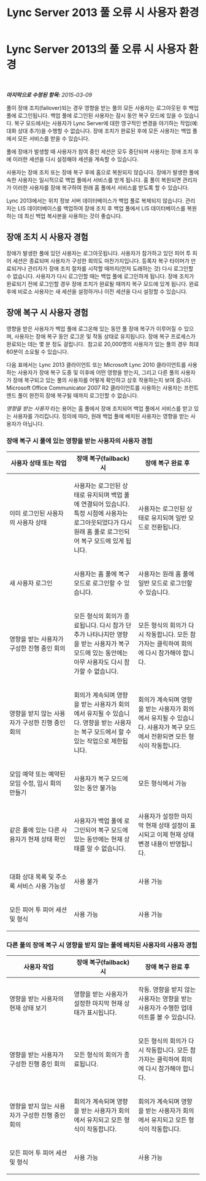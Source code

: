 ﻿---
title: Lync Server 2013 풀 오류 시 사용자 환경
TOCTitle: 풀 오류 시 사용자 환경
ms:assetid: b224b0d0-87e3-4cac-ae87-f45f54fabb49
ms:mtpsurl: https://technet.microsoft.com/ko-kr/library/JJ205184(v=OCS.15)
ms:contentKeyID: 49304756
ms.date: 08/24/2015
mtps_version: v=OCS.15
ms.translationtype: HT
---

# Lync Server 2013의 풀 오류 시 사용자 환경

 

_**마지막으로 수정된 항목:** 2015-03-09_

풀이 장애 조치(failover)되는 경우 영향을 받는 풀의 모든 사용자는 로그아웃된 후 백업 풀에 로그인됩니다. 백업 풀에 로그인된 사용자는 잠시 동안 복구 모드에 있을 수 있습니다. 복구 모드에서는 사용자가 Lync Server에 대한 영구적인 변경을 야기하는 작업(예: 대화 상대 추가)을 수행할 수 없습니다. 장애 조치가 완료된 후에 모든 사용자는 백업 풀에서 모든 서비스를 받을 수 있습니다.

풀에 장애가 발생할 때 사용자가 참여 중인 세션은 모두 중단되며 사용자는 장애 조치 후에 이러한 세션을 다시 설정해야 세션을 계속할 수 있습니다.

사용자는 장애 조치 또는 장애 복구 후에 홈으로 복원되지 않습니다. 장애가 발생한 풀에 속한 사용자는 일시적으로 백업 풀에서 서비스를 받게 됩니다. 홈 풀이 복원되면 관리자가 이러한 사용자를 장애 복구하여 원래 홈 풀에서 서비스를 받도록 할 수 있습니다.

Lync 2013에서는 위치 정보 서버 데이터베이스가 백업 풀로 복제되지 않습니다. 관리자는 LIS 데이터베이스를 백업하여 장애 조치 후 백업 풀에서 LIS 데이터베이스를 복원하는 데 최신 백업 복사본을 사용하는 것이 좋습니다.

## 장애 조치 시 사용자 경험

장애가 발생한 풀에 있던 사용자는 로그아웃됩니다. 사용자가 참가하고 있던 피어 투 피어 세션은 종료되며 사용자가 구성한 회의도 마찬가지입니다. 등록자 복구 타이머가 만료되거나 관리자가 장애 조치 절차를 시작할 때까지(먼저 도래하는 것) 다시 로그인할 수 없습니다. 사용자가 다시 로그인할 때는 백업 풀에 로그인하게 됩니다. 장애 조치가 완료되기 전에 로그인할 경우 장애 조치가 완료될 때까지 복구 모드에 있게 됩니다. 완료 후에 비로소 사용자는 새 세션을 설정하거나 이전 세션을 다시 설정할 수 있습니다.

## 장애 복구 시 사용자 경험

영향을 받은 사용자가 백업 풀에 로그온해 있는 동안 풀 장애 복구가 이루어질 수 있으며, 사용자는 장애 복구 동안 로그온 및 작동 상태로 유지됩니다. 장애 복구 프로세스가 완료되는 데는 몇 분 정도 걸립니다.  참고로 20,000명의 사용자가 있는 풀의 경우 최대 60분이 소요될 수 있습니다.

다음 표에서는 Lync 2013 클라이언트 또는 Microsoft Lync 2010 클라이언트를 사용하는 사용자가 장애 복구 도중 및 이후에 어떤 영향을 받는지, 그리고 다른 풀의 사용자가 장애 복구되고 있는 풀의 사용자를 어떻게 확인하고 상호 작용하는지 보여 줍니다. Microsoft Office Communicator 2007 R2 클라이언트를 사용하는 사용자는 프런트 엔드 풀이 완전히 장애 복구될 때까지 로그인할 수 없습니다.

*영향을 받는 사용자* 라는 용어는 홈 풀에서 장애 조치되어 백업 풀에서 서비스를 받고 있는 사용자를 가리킵니다. 정의에 따라, 원래 백업 풀에 배치된 사용자는 영향을 받는 사용자가 아닙니다.

### 장애 복구 시 풀에 있는 영향을 받는 사용자의 사용자 경험

<table>
<colgroup>
<col style="width: 33%" />
<col style="width: 33%" />
<col style="width: 33%" />
</colgroup>
<thead>
<tr class="header">
<th>사용자 상태 또는 작업</th>
<th>장애 복구(failback) 시</th>
<th>장애 복구 완료 후</th>
</tr>
</thead>
<tbody>
<tr class="odd">
<td><p>이미 로그인된 사용자의 사용자 상태</p></td>
<td><p>사용자는 로그인된 상태로 유지되며 백업 풀에 연결되어 있습니다. 특정 시점에 사용자는 로그아웃되었다가 다시 원래 홈 풀로 로그인되어 복구 모드에 있게 됩니다.</p></td>
<td><p>사용자는 로그인된 상태로 유지되며 일반 모드로 전환됩니다.</p></td>
</tr>
<tr class="even">
<td><p>새 사용자 로그인</p></td>
<td><p>사용자는 홈 풀에 복구 모드로 로그인할 수 있습니다.</p></td>
<td><p>사용자는 원래 홈 풀에 일반 모드로 로그인할 수 있습니다.</p></td>
</tr>
<tr class="odd">
<td><p>영향을 받는 사용자가 구성한 진행 중인 회의</p></td>
<td><p>모든 형식의 회의가 종료됩니다. 다시 참가 단추가 나타나지만 영향을 받는 사용자가 복구 모드에 있는 동안에는 아무 사용자도 다시 참가할 수 없습니다.</p></td>
<td><p>모든 형식의 회의가 다시 작동합니다. 모든 참가자는 클릭하여 회의에 다시 참가해야 합니다.</p></td>
</tr>
<tr class="even">
<td><p>영향을 받지 않는 사용자가 구성한 진행 중인 회의</p></td>
<td><p>회의가 계속되며 영향을 받는 사용자가 회의에서 유지될 수 있습니다. 영향을 받는 사용자는 복구 모드에서 할 수 있는 작업으로 제한됩니다.</p></td>
<td><p>회의가 계속되며 영향을 받는 사용자가 회의에서 유지될 수 있습니다. 사용자가 복구 모드에서 전환되면 모든 형식이 작동합니다.</p></td>
</tr>
<tr class="odd">
<td><p>모임 예약 또는 예약된 모임 수정, 임시 회의 만들기</p></td>
<td><p>사용자가 복구 모드에 있는 동안 불가능</p></td>
<td><p>모든 형식에서 가능</p></td>
</tr>
<tr class="even">
<td><p>같은 풀에 있는 다른 사용자가 현재 상태 확인</p></td>
<td><p>사용자가 백업 풀에 로그인되어 복구 모드에 있는 동안에는 현재 상태를 알 수 없습니다.</p></td>
<td><p>사용자가 설정한 마지막 현재 상태 설정이 표시되고 이제 현재 상태 변경 내용이 반영됩니다.</p></td>
</tr>
<tr class="odd">
<td><p>대화 상대 목록 및 주소록 서비스 사용 가능성</p></td>
<td><p>사용 불가</p></td>
<td><p>사용 가능</p></td>
</tr>
<tr class="even">
<td><p>모든 피어 투 피어 세션 및 형식</p></td>
<td><p>사용 가능</p></td>
<td><p>사용 가능</p></td>
</tr>
</tbody>
</table>


### 다른 풀의 장애 복구 시 영향을 받지 않는 풀에 배치된 사용자의 사용자 경험

<table>
<colgroup>
<col style="width: 33%" />
<col style="width: 33%" />
<col style="width: 33%" />
</colgroup>
<thead>
<tr class="header">
<th>사용자 작업</th>
<th>장애 복구(failback) 시</th>
<th>장애 복구 완료 후</th>
</tr>
</thead>
<tbody>
<tr class="odd">
<td><p>영향을 받는 사용자의 현재 상태 보기</p></td>
<td><p>영향을 받는 사용자가 설정한 마지막 현재 상태가 표시됩니다.</p></td>
<td><p>작동. 영향을 받지 않는 사용자는 영향을 받는 사용자가 수행한 업데이트를 볼 수 있습니다.</p></td>
</tr>
<tr class="even">
<td><p>영향을 받는 사용자가 구성한 진행 중인 회의</p></td>
<td><p>모든 형식의 회의가 종료됩니다.</p></td>
<td><p>모든 형식의 회의가 다시 작동합니다. 모든 참가자는 클릭하여 회의에 다시 참가해야 합니다.</p></td>
</tr>
<tr class="odd">
<td><p>영향을 받지 않는 사용자가 구성한 진행 중인 회의</p></td>
<td><p>회의가 계속되며 영향을 받는 사용자가 회의에서 유지되고 모든 형식이 작동합니다.</p></td>
<td><p>회의가 계속되며 영향을 받는 사용자가 회의에서 유지되고 모든 형식이 작동합니다.</p></td>
</tr>
<tr class="even">
<td><p>모든 피어 투 피어 세션 및 형식</p></td>
<td><p>사용 가능</p></td>
<td><p>사용 가능</p></td>
</tr>
</tbody>
</table>

